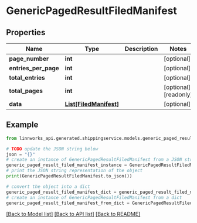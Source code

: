 # GenericPagedResultFiledManifest


## Properties

Name | Type | Description | Notes
------------ | ------------- | ------------- | -------------
**page_number** | **int** |  | [optional] 
**entries_per_page** | **int** |  | [optional] 
**total_entries** | **int** |  | [optional] 
**total_pages** | **int** |  | [optional] [readonly] 
**data** | [**List[FiledManifest]**](FiledManifest.md) |  | [optional] 

## Example

```python
from linnworks_api.generated.shippingservice.models.generic_paged_result_filed_manifest import GenericPagedResultFiledManifest

# TODO update the JSON string below
json = "{}"
# create an instance of GenericPagedResultFiledManifest from a JSON string
generic_paged_result_filed_manifest_instance = GenericPagedResultFiledManifest.from_json(json)
# print the JSON string representation of the object
print(GenericPagedResultFiledManifest.to_json())

# convert the object into a dict
generic_paged_result_filed_manifest_dict = generic_paged_result_filed_manifest_instance.to_dict()
# create an instance of GenericPagedResultFiledManifest from a dict
generic_paged_result_filed_manifest_from_dict = GenericPagedResultFiledManifest.from_dict(generic_paged_result_filed_manifest_dict)
```
[[Back to Model list]](../README.md#documentation-for-models) [[Back to API list]](../README.md#documentation-for-api-endpoints) [[Back to README]](../README.md)


